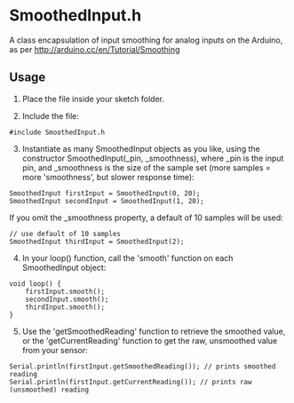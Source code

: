 SmoothedInput.h
=========

A class encapsulation of input smoothing for analog inputs on the Arduino, as per http://arduino.cc/en/Tutorial/Smoothing

Usage
----
1) Place the file inside your sketch folder.

2) Include the file:

```
#include SmoothedInput.h
```

3) Instantiate as many SmoothedInput objects as you like, using the constructor SmoothedInput(_pin, _smoothness), where _pin is the input pin, and _smoothness is the size of the sample set (more samples = more 'smoothness', but slower response time):

```
SmoothedInput firstInput = SmoothedInput(0, 20);
SmoothedInput secondInput = SmoothedInput(1, 20);
```

If you omit the _smoothness property, a default of 10 samples will be used:

```
// use default of 10 samples
SmoothedInput thirdInput = SmoothedInput(2);
```

4) In your loop() function, call the 'smooth' function on each SmoothedInput object:
```
void loop() {
    firstInput.smooth();
    secondInput.smooth();
    thirdInput.smooth();
}
```

5) Use the 'getSmoothedReading' function to retrieve the smoothed value, or the 'getCurrentReading' function to get the raw, unsmoothed value from your sensor:

```
Serial.println(firstInput.getSmoothedReading()); // prints smoothed reading
Serial.println(firstInput.getCurrentReading()); // prints raw (unsmoothed) reading
```